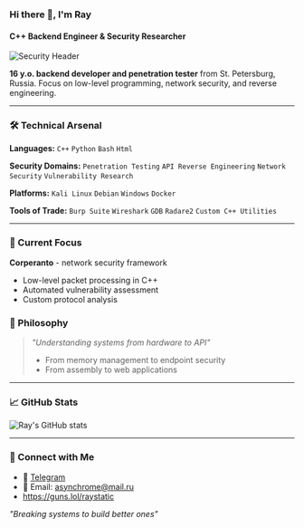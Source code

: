 ### Hi there 👋, I'm Ray
#### C++ Backend Engineer & Security Researcher

![Security Header](https://i.pinimg.com/736x/51/0c/48/510c48e4ccc8c0708c706c42ff3972e3.jpg)

**16 y.o. backend developer and penetration tester** from St. Petersburg, Russia. 
Focus on low-level programming, network security, and reverse engineering.

---

### 🛠️ Technical Arsenal

**Languages:** 
`C++` `Python` `Bash` `Html`

**Security Domains:** 
`Penetration Testing` `API Reverse Engineering` `Network Security` `Vulnerability Research`

**Platforms:** 
`Kali Linux` `Debian` `Windows` `Docker`

**Tools of Trade:** 
`Burp Suite` `Wireshark` `GDB` `Radare2` `Custom C++ Utilities`

---

### 🔭 Current Focus

**Corperanto** - network security framework
- Low-level packet processing in C++
- Automated vulnerability assessment
- Custom protocol analysis

### 🎯 Philosophy
> *"Understanding systems from hardware to API"*
> - From memory management to endpoint security
> - From assembly to web applications

---

### 📈 GitHub Stats

![Ray's GitHub stats](https://github-readme-stats.vercel.app/api?username=raystaticc&show_icons=true&theme=radical)

---

### 🤝 Connect with Me
- 💼 [Telegram](https://t.me/asynchrome)
- 📧 Email: asynchrome@mail.ru
- https://guns.lol/raystatic

*"Breaking systems to build better ones"*
